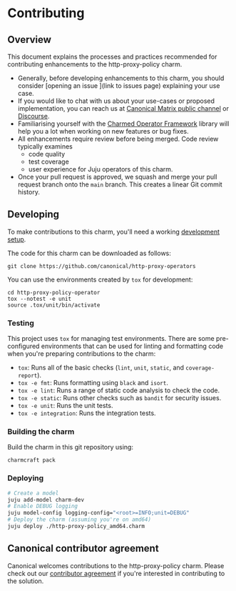 <!-- Remember to update this file for your charm -- replace <charm-name> with the appropriate name. -->

# Contributing

## Overview

This document explains the processes and practices recommended for contributing enhancements to the http-proxy-policy charm.

- Generally, before developing enhancements to this charm, you should consider [opening an issue
  ](link to issues page) explaining your use case.
- If you would like to chat with us about your use-cases or proposed implementation, you can reach
  us at [Canonical Matrix public channel](https://matrix.to/#/#charmhub-charmdev:ubuntu.com)
  or [Discourse](https://discourse.charmhub.io/).
- Familiarising yourself with the [Charmed Operator Framework](https://juju.is/docs/sdk) library
  will help you a lot when working on new features or bug fixes.
- All enhancements require review before being merged. Code review typically examines
  - code quality
  - test coverage
  - user experience for Juju operators of this charm.
- Once your pull request is approved, we squash and merge your pull request branch onto the 
  `main` branch. This creates a linear Git commit history.

## Developing

To make contributions to this charm, you'll need a working [development setup](https://documentation.ubuntu.com/juju/3.6/howto/manage-your-juju-deployment/set-up-your-juju-deployment-local-testing-and-development/).

The code for this charm can be downloaded as follows:

```
git clone https://github.com/canonical/http-proxy-operators
```

You can use the environments created by `tox` for development:

```shell
cd http-proxy-policy-operator
tox --notest -e unit
source .tox/unit/bin/activate
```

<!-- TODO: Check whether these instructions are more appropriate:
You can create an environment for development with `tox`:

```shell
tox devenv -e integration
source venv/bin/activate
```
-->

### Testing

This project uses `tox` for managing test environments. There are some pre-configured environments
that can be used for linting and formatting code when you're preparing contributions to the charm:

* `tox`: Runs all of the basic checks (`lint`, `unit`, `static`, and `coverage-report`).
* `tox -e fmt`: Runs formatting using `black` and `isort`.
* `tox -e lint`: Runs a range of static code analysis to check the code.
* `tox -e static`: Runs other checks such as `bandit` for security issues.
* `tox -e unit`: Runs the unit tests.
* `tox -e integration`: Runs the integration tests.

### Building the charm

Build the charm in this git repository using:

```shell
charmcraft pack
```

<!-- TODO: Determine if there is a generic way to write these instructions
For the integration tests (and also to deploy the charm locally), the indico
and indico-nginx images are required in the microk8s registry. To enable it:

    microk8s enable registry

The following commands import the images in the Docker daemon and push them into the registry:

    cd [project_dir]/indico_rock && rockcraft pack rockcraft.yaml
    skopeo --insecure-policy copy oci-archive:indico_1.0_amd64.rock docker-daemon:localhost:32000/indico:latest
    docker push localhost:32000/indico:latest
    cd [project_dir]/nginx_rock && rockcraft pack rockcraft.yaml
    skopeo --insecure-policy copy oci-archive:indico_nginx_1.0_amd64.rock docker-daemon:localhost:32000/indico-nginx:latest
    docker push localhost:32000/indico-nginx:latest
-->

### Deploying

<!-- TODO: Determine if the juju deploy command should be updated -->

```bash
# Create a model
juju add-model charm-dev
# Enable DEBUG logging
juju model-config logging-config="<root>=INFO;unit=DEBUG"
# Deploy the charm (assuming you're on amd64)
juju deploy ./http-proxy-policy_amd64.charm 
```

## Canonical contributor agreement

Canonical welcomes contributions to the http-proxy-policy charm. Please check out our [contributor agreement](https://canonical.com/legal/contributors) if you're interested in contributing to the solution.
